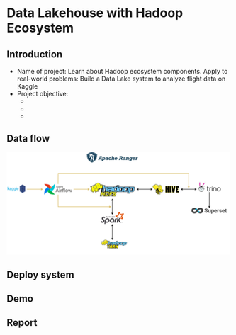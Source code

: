 # Data Lakehouse with Hadoop Ecosystem

## Introduction
<ul>
  <li>Name of project: Learn about Hadoop ecosystem components. Apply to real-world problems: Build a Data Lake system to analyze flight data on Kaggle</li>
  <li>Project objective:
    <ul>
      <li></li>
      <li></li>
      <li></li>
    </ul>
  </li>
</ul>

## Data flow
  <img src="https://github.com/Tran-Ngoc-Bao/Hadoop_Ecosystem/blob/master/pictures/system.png">

## Deploy system

## Demo

## Report
